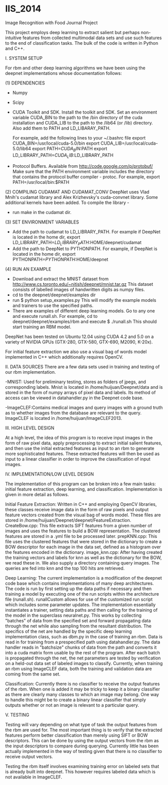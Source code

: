 IIS_2014
========

Image Recognition with Food Journal Project

This project employs deep learning to extract salient but perhaps non-intuitive features from collected multimodal data sets and use such features to the end of classification tasks. The bulk of the code is written in Python and C++.

I. SYSTEM SETUP

For rbm and other deep learning algorithms we have been using the deepnet implementations whose documentation follows:

(1) DEPENDENCIES
  - Numpy
  - Scipy
  - CUDA Toolkit and SDK.
    Install the toolkit and SDK.
    Set an environment variable CUDA_BIN to the path to the /bin directory of
    the cuda installation and CUDA_LIB to the path to the /lib64 (or /lib)
    directory. Also add them to PATH and LD_LIBARAY_PATH.
   
    For example, add the following lines to your ~/.bashrc file
      export CUDA_BIN=/usr/local/cuda-5.0/bin
      export CUDA_LIB=/usr/local/cuda-5.0/lib64
      export PATH=${CUDA_BIN}:$PATH
      export LD_LIBRARY_PATH=${CUDA_LIB}:$LD_LIBRARY_PATH

  - Protocol Buffers.
    Available from http://code.google.com/p/protobuf/
    Make sure that the PATH environment variable includes the directory that
    contains the protocol buffer compiler - protoc.
	  For example,
      export PATH=/usr/local/bin:$PATH

(2) COMPILING CUDAMAT AND CUDAMAT_CONV
  DeepNet uses Vlad Mnih's cudamat library and Alex Krizhevsky's
  cuda-convnet library. Some additional kernels have been
  added. To compile the library -
  - run make in the cudamat dir.

(3) SET ENVIRONMENT VARIABLES
  - Add the path to cudamat to LD_LIBRARY_PATH. For example if
    DeepNet is located in the home dir,
      export LD_LIBRARY_PATH=$LD_LIBRARY_PATH:$HOME/deepnet/cudamat
  - Add the path to DeepNet to PYTHONPATH. For example, if DeepNet is located in the
    home dir,
      export PYTHONPATH=$PYTHONPATH:$HOME/deepnet

(4) RUN AN EXAMPLE
  - Download and extract the MNIST dataset from http://www.cs.toronto.edu/~nitish/deepnet/mnist.tar.gz
    This dataset consists of labelled images of handwritten digits as numpy files.
  - cd to the deepnet/deepnet/examples dir
  - run
    $ python setup_examples.py <path to mnist dataset> <output path>
    This will modify the example models and trainers to use the specified paths.
  - There are examples of different deep learning models. Go to any one and
    execute runall.sh. For example, cd to deepnet/deepnet/examples/rbm and execute
    $ ./runall.sh
    This should start training an RBM model.
  
DeepNet has been tested on Ubuntu 12.04 using CUDA 4.2 and 5.0 on a variety of NVIDIA
GPUs (GTX-280, GTX-580, GTX-690, M2090, K-20x).

For initial feature extraction we also use a visual bag of words model implemented in C++ which additionally requires OpenCV. 

II. DATA SOURCES
There are a few data sets used in training and testing of our rbm implementation. 

-MNIST: Used for preliminary testing, stores as folders of jpegs, and corresponding labels. Mnist is located in /home/huijuan/Deepnet/data and is stored in the form of numpy arrays of pixel data and labels. Its method of access can be viewed in datahandler.py in the Deepnet code base. 

-ImageCLEF:Contains medical images and query images with a ground truth as to whether images from the database are relevant to the query. ImageCLEF is located in /home/huijuan/ImageCLEF2013.



III. HIGH LEVEL DESIGN 

At a high level, the idea of this program is to receive input images in the form of raw pixel data, apply preprocessing to extract initial salient features, and then use the initial extracted features as input to an rbm to generate more sophisticated features. These extracted features will then be used as input to a linear classifier in order to improve the classification of input images. 


IV. IMPLEMENTATION/LOW LEVEL DESIGN

The implementation of this program can be broken into a few main tasks: initial feature extraction, deep learning, and classification. Implementation is given in more detail as follows. 

Initial Feature Extraction:
Written in C++ and employing OpenCV libraries, these classes receive image data in the form of raw pixels and output feature vectors created from the visual bag of words model. These files are stored in /home/huijuan/Deepnet/deepnet/FeatureExtraction. 
CreateBow.cpp: This file extracts SIFT features from a given number of images and uses the features to build a BOW representation. The clustered features are stored in a .yml file to be processed later. 
prepKNN.cpp: This file uses the clustered features that were stored in the dictionary to create a BOW descriptor for each image in the data set, defined as a histogram over the features encoded in the dictionary. 
image_knn.cpp: After having created the training vectors and labels for knn as well as the dictionary for the BOW, we read these in. We also supply a directory containing query images. The queries are fed into knn and the top 100 hits are retrieved. 

Deep Learning:
The current implementation is a modification of the deepnet code base which contains implementations of many deep architectures. The code is run by first setting up the data paths if necessary and then training a model by executing one of the run scripts within the architecture file (runall.sh). runallCustom allows for use of the customized run script which includes some parameter updates. 
The implementation essentially instantiates a trainer, setting data paths and then calling for the training of the model in the superclass neuralnet.py. This works by collecting "batches" of data from the specified set and forward propagating data through the net while also sampling from the resultant distribution. The specifics of the net are handled by the specific deep learning implementation class, such as dbm.py in the case of training an rbm. Data is read in for training from a prespecified path using datahandler.py. The data handler reads in "batchsize" chunks of data from the path and converts it into a cuda matrix form usable by the rest of the program. After each batch is propagated through the net, the net parameters are tested by verification on a held-out data set of labeled images to classify. Currently, when training an rbm using ImageCLEF data, both the training and validation data are coming from the same set. 




Classification:
Currently there is no classifier to receive the output features of the rbm. When one is added it may be tricky to keep it a binary classifier as there are clearly many classes to which an image may belong. One way to handle this might be to create a binary linear classifier that simply outputs whether or not an image is relevant to a particular query. 

V. TESTING

Testing will vary depending on what type of task the output features from the rbm are used for. The most important thing is to verify that the extracted features perform better classification than merely using SIFT or BOW descriptors. This can be done by using the output vectors from the rbm as the input descriptors to compare during querying. Currently little has been actually implemented in the way of testing given that there is no classifier to receive output vectors. 

Testing the rbm itself involves examining training error on labeled sets that is already built into deepnet. This however requires labeled data which is not available in ImageCLEF. 

